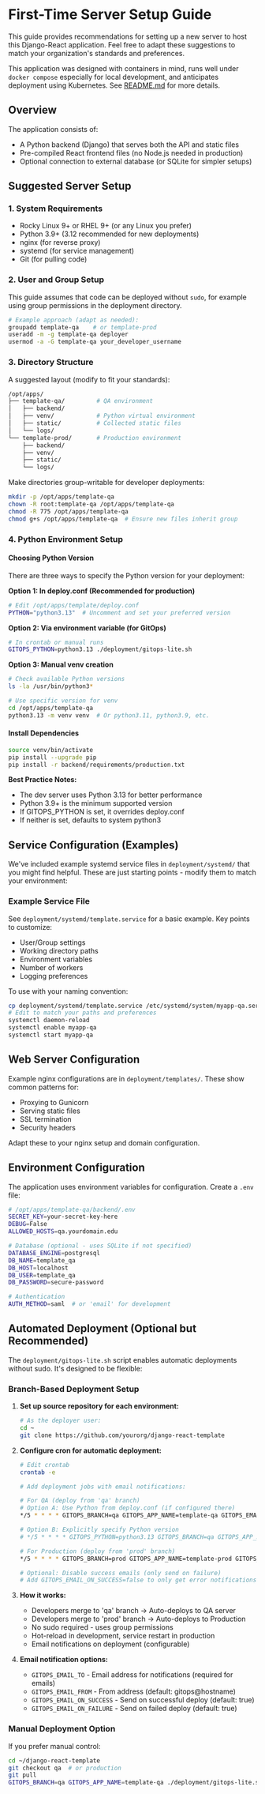 # First-Time Server Setup Guide

This guide provides recommendations for setting up a new server to host this Django-React application. Feel free to adapt these suggestions to match your organization's standards and preferences.

This application was designed with containers in mind, runs well under `docker compose` especially for local development, and anticipates deployment using Kubernetes.  See [README.md](../README.md) for more details.

## Overview

The application consists of:
- A Python backend (Django) that serves both the API and static files
- Pre-compiled React frontend files (no Node.js needed in production)
- Optional connection to external database (or SQLite for simpler setups)

## Suggested Server Setup

### 1. System Requirements
- Rocky Linux 9+ or RHEL 9+ (or any Linux you prefer)
- Python 3.9+ (3.12 recommended for new deployments)
- nginx (for reverse proxy)
- systemd (for service management)
- Git (for pulling code)

### 2. User and Group Setup

This guide assumes that code can be deployed without `sudo`,
for example using group permissions in the deployment directory.

```bash
# Example approach (adapt as needed):
groupadd template-qa    # or template-prod
useradd -m -g template-qa deployer
usermod -a -G template-qa your_developer_username
```

### 3. Directory Structure

A suggested layout (modify to fit your standards):

```bash
/opt/apps/
├── template-qa/         # QA environment
│   ├── backend/
│   ├── venv/            # Python virtual environment
│   ├── static/          # Collected static files
│   └── logs/
└── template-prod/       # Production environment
    ├── backend/
    ├── venv/
    ├── static/
    └── logs/
```

Make directories group-writable for developer deployments:
```bash
mkdir -p /opt/apps/template-qa
chown -R root:template-qa /opt/apps/template-qa
chmod -R 775 /opt/apps/template-qa
chmod g+s /opt/apps/template-qa  # Ensure new files inherit group
```

### 4. Python Environment Setup

#### Choosing Python Version

There are three ways to specify the Python version for your deployment:

**Option 1: In deploy.conf (Recommended for production)**
```bash
# Edit /opt/apps/template/deploy.conf
PYTHON="python3.13"  # Uncomment and set your preferred version
```

**Option 2: Via environment variable (for GitOps)**
```bash
# In crontab or manual runs
GITOPS_PYTHON=python3.13 ./deployment/gitops-lite.sh
```

**Option 3: Manual venv creation**
```bash
# Check available Python versions
ls -la /usr/bin/python3*

# Use specific version for venv
cd /opt/apps/template-qa
python3.13 -m venv venv  # Or python3.11, python3.9, etc.
```

#### Install Dependencies
```bash
source venv/bin/activate
pip install --upgrade pip
pip install -r backend/requirements/production.txt
```

**Best Practice Notes:**
- The dev server uses Python 3.13 for better performance
- Python 3.9+ is the minimum supported version
- If GITOPS_PYTHON is set, it overrides deploy.conf
- If neither is set, defaults to system python3

## Service Configuration (Examples)

We've included example systemd service files in `deployment/systemd/` that you might find helpful. These are just starting points - modify them to match your environment:

### Example Service File
See `deployment/systemd/template.service` for a basic example. Key points to customize:
- User/Group settings
- Working directory paths
- Environment variables
- Number of workers
- Logging preferences

To use with your naming convention:
```bash
cp deployment/systemd/template.service /etc/systemd/system/myapp-qa.service
# Edit to match your paths and preferences
systemctl daemon-reload
systemctl enable myapp-qa
systemctl start myapp-qa
```

## Web Server Configuration

Example nginx configurations are in `deployment/templates/`. These show common patterns for:
- Proxying to Gunicorn
- Serving static files
- SSL termination
- Security headers

Adapt these to your nginx setup and domain configuration.

## Environment Configuration

The application uses environment variables for configuration. Create a `.env` file:

```bash
# /opt/apps/template-qa/backend/.env
SECRET_KEY=your-secret-key-here
DEBUG=False
ALLOWED_HOSTS=qa.yourdomain.edu

# Database (optional - uses SQLite if not specified)
DATABASE_ENGINE=postgresql
DB_NAME=template_qa
DB_HOST=localhost
DB_USER=template_qa
DB_PASSWORD=secure-password

# Authentication
AUTH_METHOD=saml  # or 'email' for development
```

## Automated Deployment (Optional but Recommended)

The `deployment/gitops-lite.sh` script enables automatic deployments without sudo. It's designed to be flexible:

### Branch-Based Deployment Setup

1. **Set up source repository for each environment:**
   ```bash
   # As the deployer user:
   cd ~
   git clone https://github.com/yourorg/django-react-template
   ```

2. **Configure cron for automatic deployment:**
   ```bash
   # Edit crontab
   crontab -e

   # Add deployment jobs with email notifications:

   # For QA (deploy from 'qa' branch)
   # Option A: Use Python from deploy.conf (if configured there)
   */5 * * * * GITOPS_BRANCH=qa GITOPS_APP_NAME=template-qa GITOPS_EMAIL_TO=admin@purdue.edu /home/deployer/django-react-template/deployment/gitops-lite.sh

   # Option B: Explicitly specify Python version
   # */5 * * * * GITOPS_PYTHON=python3.13 GITOPS_BRANCH=qa GITOPS_APP_NAME=template-qa GITOPS_EMAIL_TO=admin@purdue.edu /home/deployer/django-react-template/deployment/gitops-lite.sh

   # For Production (deploy from 'prod' branch)
   */5 * * * * GITOPS_BRANCH=prod GITOPS_APP_NAME=template-prod GITOPS_EMAIL_TO=admin@purdue.edu /home/deployer/django-react-template/deployment/gitops-lite.sh

   # Optional: Disable success emails (only send on failure)
   # Add GITOPS_EMAIL_ON_SUCCESS=false to only get error notifications
   ```

3. **How it works:**
   - Developers merge to 'qa' branch → Auto-deploys to QA server
   - Developers merge to 'prod' branch → Auto-deploys to Production
   - No sudo required - uses group permissions
   - Hot-reload in development, service restart in production
   - Email notifications on deployment (configurable)

4. **Email notification options:**
   - `GITOPS_EMAIL_TO` - Email address for notifications (required for emails)
   - `GITOPS_EMAIL_FROM` - From address (default: gitops@hostname)
   - `GITOPS_EMAIL_ON_SUCCESS` - Send on successful deploy (default: true)
   - `GITOPS_EMAIL_ON_FAILURE` - Send on failed deploy (default: true)

### Manual Deployment Option

If you prefer manual control:
```bash
cd ~/django-react-template
git checkout qa  # or production
git pull
GITOPS_BRANCH=qa GITOPS_APP_NAME=template-qa ./deployment/gitops-lite.sh
```
